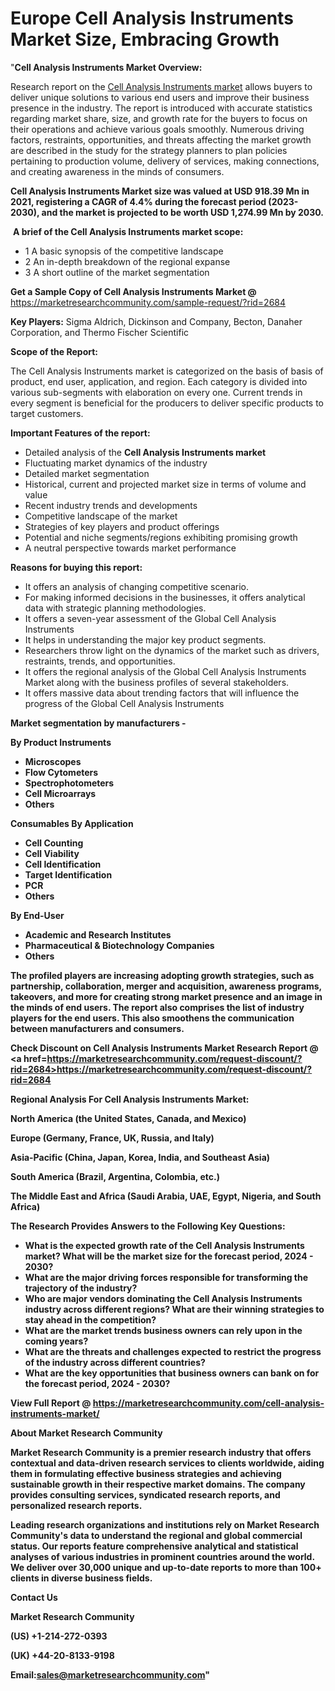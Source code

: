 # Europe Cell Analysis Instruments Market Size, Embracing Growth
"<strong>Cell Analysis Instruments Market Overview:</strong>

Research report on the <a href=https://marketresearchcommunity.com/cell-analysis-instruments-market/>Cell Analysis Instruments market</a> allows buyers to deliver unique solutions to various end users and improve their business presence in the industry. The report is introduced with accurate statistics regarding market share, size, and growth rate for the buyers to focus on their operations and achieve various goals smoothly. Numerous driving factors, restraints, opportunities, and threats affecting the market growth are described in the study for the strategy planners to plan policies pertaining to production volume, delivery of services, making connections, and creating awareness in the minds of consumers.

<strong>Cell Analysis Instruments Market size was valued at USD 918.39 Mn in 2021, registering a CAGR of 4.4% during the forecast period (2023-2030), and the market is projected to be worth USD 1,274.99 Mn by 2030.</strong>

 <Strong>A brief of the Cell Analysis Instruments market scope:</Strong>
<ul>
 <li>1  A basic synopsis of the competitive landscape</li>
 <li>2  An in-depth breakdown of the regional expanse</li>
 <li>3  A short outline of the market segmentation</li>
</ul>
<strong>Get a Sample Copy of Cell Analysis Instruments Market @ </b></strong><a href=https://marketresearchcommunity.com/sample-request/?rid=2684><u>https://marketresearchcommunity.com/sample-request/?rid=2684</u></a>

<strong>Key Players:</strong> 
Sigma Aldrich, Dickinson and Company, Becton, Danaher Corporation, and Thermo Fischer Scientific

<strong>Scope of the Report:</strong>

The Cell Analysis Instruments market is categorized on the basis of basis of product, end user, application, and region. Each category is divided into various sub-segments with elaboration on every one. Current trends in every segment is beneficial for the producers to deliver specific products to target customers.

<strong><b>Important Features of the report:</b></strong>
<ul>
  <li>Detailed analysis of the <strong><b>Cell Analysis Instruments </b></strong><strong><b>market</b></strong></li>
  <li>Fluctuating market dynamics of the industry</li>
  <li>Detailed market segmentation</li>
  <li>Historical, current and projected market size in terms of volume and value</li>
  <li>Recent industry trends and developments</li>
  <li>Competitive landscape of the market</li>
  <li>Strategies of key players and product offerings</li>
  <li>Potential and niche segments/regions exhibiting promising growth</li>
  <li>A neutral perspective towards market performance</li>
</ul>
<strong><b>Reasons for buying this report:</b></strong>
<ul>
  <li>It offers an analysis of changing competitive scenario.</li>
  <li>For making informed decisions in the businesses, it offers analytical data with strategic planning methodologies.</li>
  <li>It offers a seven-year assessment of the Global Cell Analysis Instruments</li>
  <li>It helps in understanding the major key product segments.</li>
  <li>Researchers throw light on the dynamics of the market such as drivers, restraints, trends, and opportunities.</li>
  <li>It offers the regional analysis of the Global Cell Analysis Instruments Market along with the business profiles of several stakeholders.</li>
  <li>It offers massive data about trending factors that will influence the progress of the Global Cell Analysis Instruments</li>
</ul>

<strong>Market segmentation by manufacturers -</strong>


<strong><strong>By Product</strong></h4>
Instruments
<ul>
 	<li>Microscopes</li>
 	<li>Flow Cytometers</li>
 	<li>Spectrophotometers</li>
 	<li>Cell Microarrays</li>
 	<li>Others</li>
</ul>
Consumables
<strong><strong>By Application</strong></h4>
<ul>
 	<li>Cell Counting</li>
 	<li>Cell Viability</li>
 	<li>Cell Identification</li>
 	<li>Target Identification</li>
 	<li>PCR</li>
 	<li>Others</li>
</ul>
<strong><strong>By End-User</strong></h4>
<ul>
 	<li>Academic and Research Institutes</li>
 	<li>Pharmaceutical &amp; Biotechnology Companies</li>
 	<li>Others</li>
</ul>

The profiled players are increasing adopting growth strategies, such as partnership, collaboration, merger and acquisition, awareness programs, takeovers, and more for creating strong market presence and an image in the minds of end users. The report also comprises the list of industry players for the end users. This also smoothens the communication between manufacturers and consumers.

<strong><b>Check Discount on Cell Analysis Instruments Market Research Report @ </b></strong><a href=https://marketresearchcommunity.com/request-discount/?rid=2684><u>https://marketresearchcommunity.com/request-discount/?rid=2684</u></a>

<strong>Regional Analysis For Cell Analysis Instruments Market:</strong>

<strong>North America</strong> (the United States, Canada, and Mexico)

<strong>Europe</strong> (Germany, France, UK, Russia, and Italy)

<strong>Asia-Pacific</strong> (China, Japan, Korea, India, and Southeast Asia)

<strong>South America</strong> (Brazil, Argentina, Colombia, etc.)

<strong>The Middle East and Africa</strong> (Saudi Arabia, UAE, Egypt, Nigeria, and South Africa)

<strong>The Research Provides Answers to the Following Key Questions:</strong>
<ul>
 	<li>What is the expected growth rate of the Cell Analysis Instruments market? What will be the market size for the forecast period, 2024 - 2030?</li>
 	<li>What are the major driving forces responsible for transforming the trajectory of the industry?</li>
 	<li>Who are major vendors dominating the Cell Analysis Instruments industry across different regions? What are their winning strategies to stay ahead in the competition?</li>
 	<li>What are the market trends business owners can rely upon in the coming years?</li>
 	<li>What are the threats and challenges expected to restrict the progress of the industry across different countries?</li>
 	<li>What are the key opportunities that business owners can bank on for the forecast period, 2024 - 2030?</li>
</ul>

<strong>View Full Report @</strong> <a href=https://marketresearchcommunity.com/cell-analysis-instruments-market/>https://marketresearchcommunity.com/cell-analysis-instruments-market/</a>

<strong>About Market Research Community</strong>

Market Research Community is a premier research industry that offers contextual and data-driven research services to clients worldwide, aiding them in formulating effective business strategies and achieving sustainable growth in their respective market domains. The company provides consulting services, syndicated research reports, and personalized research reports.

Leading research organizations and institutions rely on Market Research Community's data to understand the regional and global commercial status. Our reports feature comprehensive analytical and statistical analyses of various industries in prominent countries around the world. We deliver over 30,000 unique and up-to-date reports to more than 100+ clients in diverse business fields.

<strong>Contact Us</strong>

<strong>Market Research Community</strong>

(US) +1-214-272-0393

(UK) +44-20-8133-9198

<strong>Email:</strong>sales@marketresearchcommunity.com"
